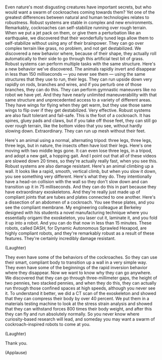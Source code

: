 
Even nature&#39;s most disgusting creatures
have important secrets,
but who would want a swarm of cockroaches
coming towards them?
Yet one of the greatest differences
between natural and human technologies
relates to robustness.
Robust systems are stable in complex
and new environments.
Remarkably, cockroaches can self-stabilize
running over rough terrain.
When we put a jet pack on them,
or give them a perturbation like an earthquake,
we discovered that their wonderfully tuned legs
allow them to self-stabilize
without using any of their brainpower.
They can go over complex terrain like grass,
no problem, and not get destabilized.
We discovered a new behavior where,
because of their shape,
they actually roll automatically to their side
to go through this artificial test bit of grass.
Robust systems can perform multiple tasks
with the same structure.
Here&#39;s a new behavior we&#39;ve discovered.
The animals rapidly invert and disappear
in less than 150 milliseconds — you never see them —
using the same structures that
they use to run, their legs.
They can run upside down
very rapidly on rods, branches and wires,
and if you perturb one of those branches,
they can do this.
They can perform gymnastic maneuvers
like no robot we have yet.
And they have nearly unlimited
maneuverability with that same structure
and unprecedented access to a variety
of different areas.
They have wings for flying when they get warm,
but they use those same wings to flip over
if they get destabilized.
Very effective.
Robust systems are also fault tolerant and fail-safe.
This is the foot of a cockroach.
It has spines, gluey pads and claws,
but if you take off those feet,
they can still go over rough terrain,
like the bottom video that you see,
without hardly slowing down. Extraordinary.
They can run up mesh without their feet.

Here&#39;s an animal using a normal, alternating tripod:
three legs, three legs, three legs,
but in nature, the insects often have lost their legs.
Here&#39;s one moving with two middle legs gone.
It can even lose three legs, in a tripod,
and adopt a new gait, a hopping gait.
And I point out that all of these videos
are slowed down 20 times,
so they&#39;re actually really fast, when you see this.
Robust systems are also damage resistant.
Here&#39;s an animal climbing up a wall.
It looks like a rapid, smooth, vertical climb,
but when you slow it down,
you see something very different.
Here&#39;s what they do.
They intentionally have a
head-on collision with the wall
so they don&#39;t slow down and can transition up it
in 75 milliseconds.
And they can do this in part because they have
extraordinary exoskeletons.
And they&#39;re really just made up of compliant joints
that are tubes and plates
connected to one another.
Here&#39;s a dissection of an abdomen of a cockroach.
You see these plates, and you
see the compliant membrane.
My engineering colleague at Berkeley
designed with his students
a novel manufacturing technique
where you essentially origami the exoskeleton,
you laser cut it, laminate it,
and you fold it up into a robot.
And you can do that now in less than 15 minutes.
These robots, called DASH,
for Dynamic Autonomous Sprawled Hexapod,
are highly compliant robots,
and they&#39;re remarkably robust as a result
of these features.
They&#39;re certainly incredibly damage resistant.

(Laughter)

They even have some of the
behaviors of the cockroaches.
So they can use their smart, compliant body
to transition up a wall
in a very simple way.
They even have some of the beginnings
of the rapid inversion behavior
where they disappear.
Now we want to know why they can go anywhere.
We discovered that they can go through
three-millimeter gaps,
the height of two pennies, two stacked pennies,
and when they do this,
they can actually run through those confined spaces
at high speeds,
although you never see it.
To understand it better,
we did a CT scan of the exoskeleton
and showed that they can compress their body
by over 40 percent.
We put them in a materials testing machine
to look at the stress strain analysis
and showed that they can withstand forces
800 times their body weight,
and after this they can fly and run
absolutely normally.
So you never know where
curiosity-based research will lead,
and someday you may want a swarm
of cockroach-inspired robots
to come at you.

(Laughter)

Thank you.

(Applause)

